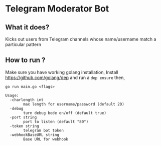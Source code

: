 # Telegram Moderator Bot

## What it does?
Kicks out users from Telegram channels whose name/username match a particular pattern

## How to run ?
Make sure you have working golang installation, Install https://github.com/golang/dep
and run a `dep ensure`
then,

` go run main.go <flags> `
```
Usage:
  -charlength int
    	max length for username/password (default 20)
  -debug
    	turn debug bode on/off (default true)
  -port string
    	port to listen (default "80")
  -token string
    	telegram bot token
  -webhookBaseURL string
    	Base URL for webhook

      
      
 ```

